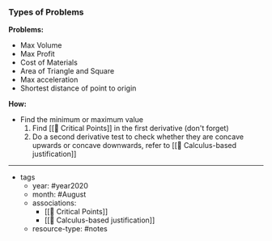 ### Types of Problems
**Problems:**
- Max Volume
- Max Profit
- Cost of Materials
- Area of Triangle and Square
- Max acceleration
- Shortest distance of point to origin

**How:**
- Find the minimum or maximum value
	1. Find [[🌱 Critical Points]] in the first derivative (don't forget)
	2. Do a second derivative test to check whether they are concave upwards or concave downwards, refer to [[🌱 Calculus-based justification]]

	

---

- tags
	- year: #year2020
	- month: #August
	- associations: 
		- [[🌱 Critical Points]]
		- [[🌱 Calculus-based justification]]
	- resource-type: #notes

